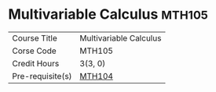# Multivariable Calculus <small>MTH105</small>

| | |
|-|-|
| Course Title | Multivariable Calculus |
| Corse Code | MTH105 |
| Credit Hours | 3(3, 0) |
| Pre-requisite(s) | [MTH104](/courses/MTH104) |